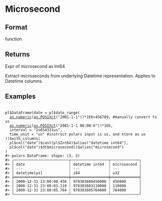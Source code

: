 # Microsecond

## Format

function

## Returns

Expr of microsecond as Int64

Extract microseconds from underlying Datetime representation. Applies to Datetime columns.

## Examples

<pre class='r-example'> <code> <span class='r-in'><span></span></span>
<span class='r-in'><span><span class='va'>pl</span><span class='op'>$</span><span class='fu'>DataFrame</span><span class='op'>(</span>date <span class='op'>=</span> <span class='va'>pl</span><span class='op'>$</span><span class='fu'>date_range</span><span class='op'>(</span></span></span>
<span class='r-in'><span>  <span class='fu'><a href='https://rdrr.io/r/base/numeric.html'>as.numeric</a></span><span class='op'>(</span><span class='fu'><a href='https://rdrr.io/r/base/as.POSIXlt.html'>as.POSIXct</a></span><span class='op'>(</span><span class='st'>"2001-1-1"</span><span class='op'>)</span><span class='op'>)</span><span class='op'>*</span><span class='fl'>1E6</span><span class='op'>+</span><span class='fl'>456789</span>, <span class='co'>#manually convert to us</span></span></span>
<span class='r-in'><span>  <span class='fu'><a href='https://rdrr.io/r/base/numeric.html'>as.numeric</a></span><span class='op'>(</span><span class='fu'><a href='https://rdrr.io/r/base/as.POSIXlt.html'>as.POSIXct</a></span><span class='op'>(</span><span class='st'>"2001-1-1 00:00:6"</span><span class='op'>)</span><span class='op'>)</span><span class='op'>*</span><span class='fl'>1E6</span>,</span></span>
<span class='r-in'><span>  interval <span class='op'>=</span> <span class='st'>"2s654321us"</span>,</span></span>
<span class='r-in'><span>  time_unit <span class='op'>=</span> <span class='st'>"us"</span> <span class='co'>#instruct polars input is us, and store as us</span></span></span>
<span class='r-in'><span><span class='op'>)</span><span class='op'>)</span><span class='op'>$</span><span class='fu'>with_columns</span><span class='op'>(</span></span></span>
<span class='r-in'><span>  <span class='va'>pl</span><span class='op'>$</span><span class='fu'>col</span><span class='op'>(</span><span class='st'>"date"</span><span class='op'>)</span><span class='op'>$</span><span class='fu'>cast</span><span class='op'>(</span><span class='va'>pl</span><span class='op'>$</span><span class='va'>Int64</span><span class='op'>)</span><span class='op'>$</span><span class='fu'>alias</span><span class='op'>(</span><span class='st'>"datetime int64"</span><span class='op'>)</span>,</span></span>
<span class='r-in'><span>  <span class='va'>pl</span><span class='op'>$</span><span class='fu'>col</span><span class='op'>(</span><span class='st'>"date"</span><span class='op'>)</span><span class='op'>$</span><span class='va'>dt</span><span class='op'>$</span><span class='fu'>microsecond</span><span class='op'>(</span><span class='op'>)</span><span class='op'>$</span><span class='fu'>alias</span><span class='op'>(</span><span class='st'>"microsecond"</span><span class='op'>)</span></span></span>
<span class='r-in'><span><span class='op'>)</span></span></span>
<span class='r-out co'><span class='r-pr'>#&gt;</span> polars DataFrame: shape: (3, 3)</span>
<span class='r-out co'><span class='r-pr'>#&gt;</span> ┌─────────────────────────┬─────────────────┬─────────────┐</span>
<span class='r-out co'><span class='r-pr'>#&gt;</span> │ date                    ┆ datetime int64  ┆ microsecond │</span>
<span class='r-out co'><span class='r-pr'>#&gt;</span> │ ---                     ┆ ---             ┆ ---         │</span>
<span class='r-out co'><span class='r-pr'>#&gt;</span> │ datetime[μs]            ┆ i64             ┆ u32         │</span>
<span class='r-out co'><span class='r-pr'>#&gt;</span> ╞═════════════════════════╪═════════════════╪═════════════╡</span>
<span class='r-out co'><span class='r-pr'>#&gt;</span> │ 2000-12-31 23:00:00.456 ┆ 978303600456000 ┆ 456000      │</span>
<span class='r-out co'><span class='r-pr'>#&gt;</span> │ 2000-12-31 23:00:03.110 ┆ 978303603110000 ┆ 110000      │</span>
<span class='r-out co'><span class='r-pr'>#&gt;</span> │ 2000-12-31 23:00:05.764 ┆ 978303605764000 ┆ 764000      │</span>
<span class='r-out co'><span class='r-pr'>#&gt;</span> └─────────────────────────┴─────────────────┴─────────────┘</span>
 </code></pre>